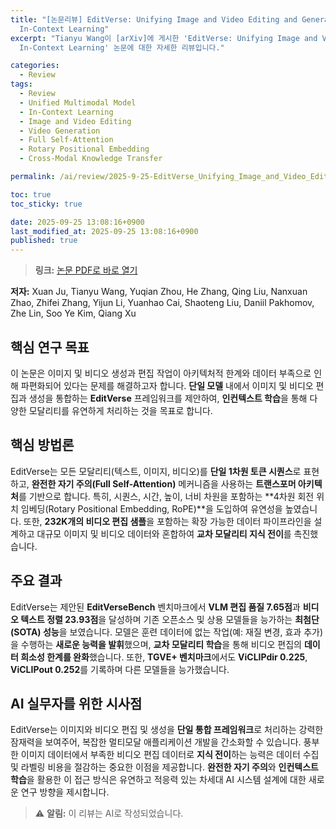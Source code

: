 ```yaml
---
title: "[논문리뷰] EditVerse: Unifying Image and Video Editing and Generation with
  In-Context Learning"
excerpt: "Tianyu Wang이 [arXiv]에 게시한 'EditVerse: Unifying Image and Video Editing and Generation with
  In-Context Learning' 논문에 대한 자세한 리뷰입니다."

categories:
  - Review
tags:
  - Review
  - Unified Multimodal Model
  - In-Context Learning
  - Image and Video Editing
  - Video Generation
  - Full Self-Attention
  - Rotary Positional Embedding
  - Cross-Modal Knowledge Transfer

permalink: /ai/review/2025-9-25-EditVerse_Unifying_Image_and_Video_Editing_and_Generation_with_In-Context_Learning/

toc: true
toc_sticky: true

date: 2025-09-25 13:08:16+0900
last_modified_at: 2025-09-25 13:08:16+0900
published: true
---
```

> **링크:** [논문 PDF로 바로 열기](https://arxiv.org/abs/2509.20360)

**저자:** Xuan Ju, Tianyu Wang, Yuqian Zhou, He Zhang, Qing Liu, Nanxuan Zhao, Zhifei Zhang, Yijun Li, Yuanhao Cai, Shaoteng Liu, Daniil Pakhomov, Zhe Lin, Soo Ye Kim, Qiang Xu



## 핵심 연구 목표
이 논문은 이미지 및 비디오 생성과 편집 작업이 아키텍처적 한계와 데이터 부족으로 인해 파편화되어 있다는 문제를 해결하고자 합니다. **단일 모델** 내에서 이미지 및 비디오 편집과 생성을 통합하는 **EditVerse** 프레임워크를 제안하여, **인컨텍스트 학습**을 통해 다양한 모달리티를 유연하게 처리하는 것을 목표로 합니다.

## 핵심 방법론
EditVerse는 모든 모달리티(텍스트, 이미지, 비디오)를 **단일 1차원 토큰 시퀀스**로 표현하고, **완전한 자기 주의(Full Self-Attention)** 메커니즘을 사용하는 **트랜스포머 아키텍처**를 기반으로 합니다. 특히, 시퀀스, 시간, 높이, 너비 차원을 포함하는 **4차원 회전 위치 임베딩(Rotary Positional Embedding, RoPE)**을 도입하여 유연성을 높였습니다. 또한, **232K개의 비디오 편집 샘플**을 포함하는 확장 가능한 데이터 파이프라인을 설계하고 대규모 이미지 및 비디오 데이터와 혼합하여 **교차 모달리티 지식 전이**를 촉진했습니다.

## 주요 결과
EditVerse는 제안된 **EditVerseBench** 벤치마크에서 **VLM 편집 품질 7.65점**과 **비디오 텍스트 정렬 23.93점**을 달성하며 기존 오픈소스 및 상용 모델들을 능가하는 **최첨단(SOTA) 성능**을 보였습니다. 모델은 훈련 데이터에 없는 작업(예: 재질 변경, 효과 추가)을 수행하는 **새로운 능력을 발휘**했으며, **교차 모달리티 학습**을 통해 비디오 편집의 **데이터 희소성 한계를 완화**했습니다. 또한, **TGVE+ 벤치마크**에서도 **ViCLIPdir 0.225**, **ViCLIPout 0.252**를 기록하며 다른 모델들을 능가했습니다.

## AI 실무자를 위한 시사점
EditVerse는 이미지와 비디오 편집 및 생성을 **단일 통합 프레임워크**로 처리하는 강력한 잠재력을 보여주어, 복잡한 멀티모달 애플리케이션 개발을 간소화할 수 있습니다. 풍부한 이미지 데이터에서 부족한 비디오 편집 데이터로 **지식 전이**하는 능력은 데이터 수집 및 라벨링 비용을 절감하는 중요한 이점을 제공합니다. **완전한 자기 주의**와 **인컨텍스트 학습**을 활용한 이 접근 방식은 유연하고 적응력 있는 차세대 AI 시스템 설계에 대한 새로운 연구 방향을 제시합니다.

> ⚠️ **알림:** 이 리뷰는 AI로 작성되었습니다.
